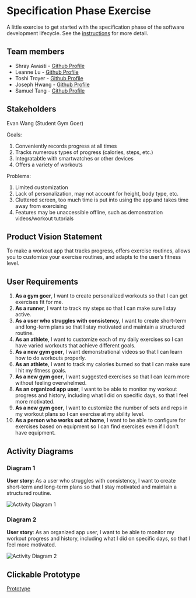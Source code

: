 # Specification Phase Exercise

A little exercise to get started with the specification phase of the software development lifecycle. See the [instructions](instructions.md) for more detail.

## Team members

- Shray Awasti - [Github Profile](https://github.com/shrayawasti)
- Leanne Lu - [Github Profile](https://github.com/leannelu)
- Toshi Troyer - [Github Profile](https://github.com/toshiHTroyer)
- Joseph Hwang - [Github Profile](https://github.com/josephnyu)
- Samuel Tang - [Github Profile](https://github.com/stango1234556)

## Stakeholders

Evan Wang (Student Gym Goer)

Goals: 
1) Conveniently records progress at all times
2) Tracks numerous types of progress (calories, steps, etc.)
3) Integratabtle with smartwatches or other devices
4) Offers a variety of workouts

Problems: 
1) Limited customization
2) Lack of personalization, may not account for height, body type, etc.
3) Cluttered screen, too much time is put into using the app and takes time away from exercising
4) Features may be unaccessible offline, such as demonstration videos/workout tutorials

## Product Vision Statement

To make a workout app that tracks progress, offers exercise routines, allows you to customize your exercise routines, and adapts to the user’s fitness level.

## User Requirements

1) **As a gym goer**, I want to create personalized workouts so that I can get exercises fit for me.
2) **As a runner**, I want to track my steps so that I can make sure I stay active.
3) **As a user who struggles with consistency**, I want to create short-term and long-term plans so that I stay motivated and maintain a structured routine.
4) **As an athlete**, I want to customize each of my daily exercises so I can have varied workouts that achieve different goals.
5) **As a new gym goer**, I want demonstrational videos so that I can learn how to do workouts properly.
6) **As an athlete**, I want to track my calories burned so that I can make sure I hit my fitness goals.
7) **As a new gym goer**, I want suggested exercises so that I can learn more without feeling overwhelmed.
8) **As an organized app user**, I want to be able to monitor my workout progress and history, including what I did on specific days, so that I feel more motivated. 
9) **As a new gym goer**, I want to customize the number of sets and reps in my workout plans so I can exercise at my ability level.
10) **As a person who works out at home**, I want to be able to configure for exercises based on equipment so I can find exercises even if I don't have equipment.

## Activity Diagrams

### Diagram 1
**User story**: As a user who struggles with consistency, I want to create short-term and long-term plans so that I stay motivated and maintain a structured routine.

![Activity Diagram 1](https://github.com/user-attachments/assets/54d7e282-0587-4a46-9b3d-04dc88dc7320)


### Diagram 2
**User story**: As an organized app user, I want to be able to monitor my workout progress and history, including what I did on specific days, so that I feel more motivated.

![Activity Diagram 2](https://github.com/user-attachments/assets/722a919c-f647-4a49-ad69-c3ab5e16873e)

## Clickable Prototype

[Prototype](https://www.figma.com/proto/eOs69PbYrWNSpPAA1aFNDm/Fitness-Web-Application?node-id=0-1&t=SNMOvZmXeQP8GIAJ-1)

